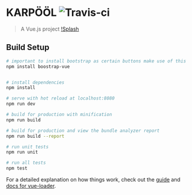 # KARPÖÖL ![Travis-ci](https://travis-ci.com/ECSE321-Fall2018/t14-web.svg?token=s9wt5vK6yqsBSVx5Xszv&branch=master)

> A Vue.js project
[!Splash](src/img/splash.PNG)
## Build Setup

``` bash
# important to install bootstrap as certain buttons make use of this
npm install boostrap-vue


# install dependencies
npm install

# serve with hot reload at localhost:8080
npm run dev

# build for production with minification
npm run build

# build for production and view the bundle analyzer report
npm run build --report

# run unit tests
npm run unit

# run all tests
npm test
```

For a detailed explanation on how things work, check out the [guide](http://vuejs-templates.github.io/webpack/) and [docs for vue-loader](http://vuejs.github.io/vue-loader).
